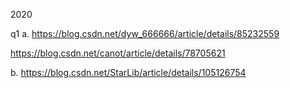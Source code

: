 2020

q1
a.
https://blog.csdn.net/dyw_666666/article/details/85232559

https://blog.csdn.net/canot/article/details/78705621

b.
https://blog.csdn.net/StarLib/article/details/105126754